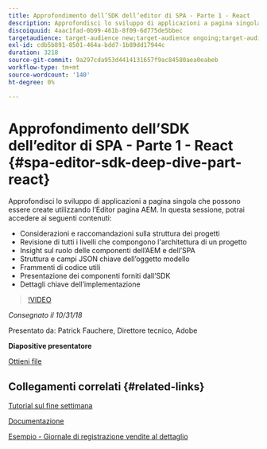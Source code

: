 ```yaml
---
title: Approfondimento dell’SDK dell’editor di SPA - Parte 1 - React
description: Approfondisci lo sviluppo di applicazioni a pagina singola che possono essere create utilizzando l’Editor pagina AEM.
discoiquuid: 4aac1fad-0b99-461b-8f09-6d775de5bbec
targetaudience: target-audience new;target-audience ongoing;target-audience upgrader
exl-id: cdb5b891-8501-464a-bdd7-1b89dd17944c
duration: 3218
source-git-commit: 9a297cda953d4414131657f9ac84580aea0eabeb
workflow-type: tm+mt
source-wordcount: '140'
ht-degree: 0%

---
```


# Approfondimento dell’SDK dell’editor di SPA - Parte 1 - React {#spa-editor-sdk-deep-dive-part-react}

Approfondisci lo sviluppo di applicazioni a pagina singola che possono essere create utilizzando l’Editor pagina AEM. In questa sessione, potrai accedere ai seguenti contenuti:

* Considerazioni e raccomandazioni sulla struttura dei progetti
* Revisione di tutti i livelli che compongono l&#39;architettura di un progetto
* Insight sul ruolo delle componenti dell’AEM e dell’SPA
* Struttura e campi JSON chiave dell’oggetto modello
* Frammenti di codice utili
* Presentazione dei componenti forniti dall’SDK
* Dettagli chiave dell’implementazione

>[!VIDEO](https://video.tv.adobe.com/v/25194/?quality=9)

*Consegnato il 10/31/18*

Presentato da: Patrick Fauchere, Direttore tecnico, Adobe

**Diapositive presentatore**

[Ottieni file](assets/aem-gems-spa-editordeepdive-react-10312018.pdf)

## Collegamenti correlati {#related-links}

[Tutorial sul fine settimana](https://experienceleague.adobe.com/docs/experience-manager-learn/getting-started-wknd-tutorial-develop/overview.html)

[Documentazione](https://helpx.adobe.com/experience-manager/6-4/sites/developing/using/spa-overview.html)

[Esempio - Giornale di registrazione vendite al dettaglio](https://github.com/adobe/aem-sample-we-retail-journal)

<!--
[Get back to the Overview](https://helpx.adobe.com/experience-manager/kt/eseminars/gems/aem-index.html)
-->
